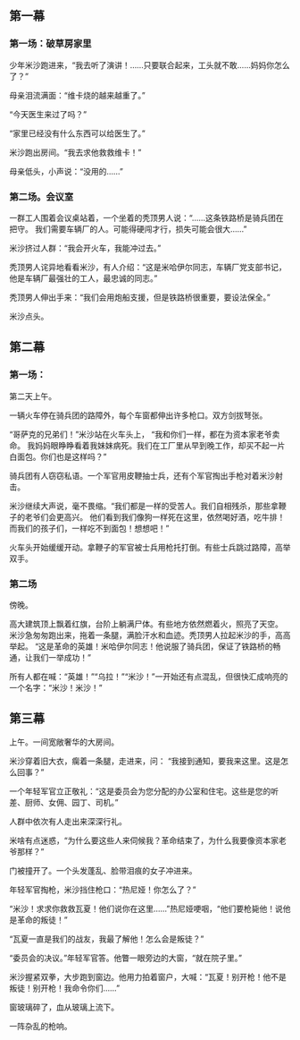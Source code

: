 ## 第一幕

### 第一场：破草房家里

少年米沙跑进来，“我去听了演讲！……只要联合起来，工头就不敢……妈妈你怎么了？”

母亲泪流满面：“维卡烧的越来越重了。”

“今天医生来过了吗？”

“家里已经没有什么东西可以给医生了。”

米沙跑出房间。“我去求他救救维卡！”

母亲低头，小声说：“没用的……”

### 第二场。会议室

一群工人围着会议桌站着，一个坐着的秃顶男人说：“……这条铁路桥是骑兵团在把守。
我们需要车辆厂的人。可能得硬闯才行，损失可能会很大……”

米沙挤过人群：“我会开火车，我能冲过去。”

秃顶男人诧异地看看米沙，有人介绍：“这是米哈伊尔同志，车辆厂党支部书记，他是车辆厂最强壮的工人，最忠诚的同志。”

秃顶男人伸出手来：“我们会用炮船支援，但是铁路桥很重要，要设法保全。”

米沙点头。

## 第二幕

### 第一场：

第二天上午。

一辆火车停在骑兵团的路障外，每个车窗都伸出许多枪口。双方剑拔弩张。

“哥萨克的兄弟们！”米沙站在火车头上， “我和你们一样，都在为资本家老爷卖命。
我妈妈眼睁睁看着我妹妹病死。我们在工厂里从早到晚工作，却买不起一片白面包。你们也是这样吗？”

骑兵团有人窃窃私语。一个军官用皮鞭抽士兵，还有个军官掏出手枪对着米沙射击。

米沙继续大声说，毫不畏缩。“我们都是一样的受苦人。我们自相残杀，那些拿鞭子的老爷们会更高兴。
他们看到我们像狗一样死在这里，依然喝好酒，吃牛排！而我们的孩子们，一样吃不到面包！想想吧！”

火车头开始缓缓开动。拿鞭子的军官被士兵用枪托打倒。有些士兵跳过路障，高举双手。

### 第二场

傍晚。

高大建筑顶上飘着红旗，台阶上躺满尸体。有些地方依然燃着火，照亮了天空。
米沙急匆匆跑出来，拖着一条腿，满脸汗水和血迹。秃顶男人拉起米沙的手，高高举起。
“这是革命的英雄！米哈伊尔同志！他说服了骑兵团，保证了铁路桥的畅通，让我们一举成功！”

所有人都在喊：“英雄！”“乌拉！”“米沙！”一开始还有点混乱，但很快汇成响亮的一个名字：“米沙！米沙！”

## 第三幕

上午。一间宽敞奢华的大房间。

米沙穿着旧大衣，瘸着一条腿，走进来，问： “我接到通知，要我来这里。这是怎么回事？”

一个年轻军官立正敬礼：“这是委员会为您分配的办公室和住宅。这些是您的听差、厨师、女佣、园丁、司机。”

人群中依次有人走出来深深行礼。

米啥有点迷惑，“为什么要这些人来伺候我？革命结束了，为什么我要像资本家老爷那样？”

门被撞开了。一个头发蓬乱、脸带泪痕的女子冲进来。

年轻军官掏枪，米沙挡住枪口：“热尼娅！你怎么了？”

“米沙！求求你救救瓦夏！他们说你在这里……”热尼娅哽咽，“他们要枪毙他！说他是革命的叛徒！”

“瓦夏一直是我们的战友，我最了解他！怎么会是叛徒？”

“委员会的决议。”年轻军官答。他瞥一眼旁边的大窗，“就在院子里。”

米沙握紧双拳，大步跑到窗边。他用力拍着窗户，大喊：“瓦夏！别开枪！他不是叛徒！别开枪！我命令你们……”

窗玻璃碎了，血从玻璃上流下。

一阵杂乱的枪响。

